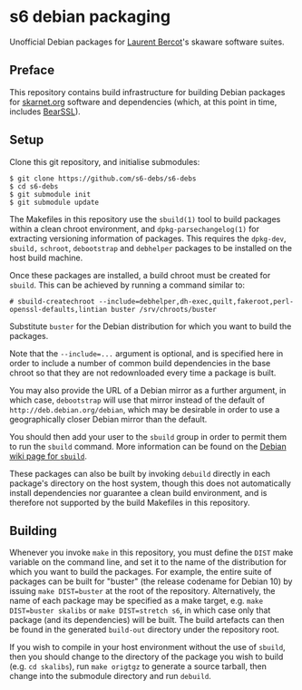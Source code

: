 # s6 debian packaging

Unofficial Debian packages for [Laurent Bercot](https://skarnet.org)'s skaware
software suites.

## Preface

This repository contains build infrastructure for building Debian packages for
[skarnet.org](https://skarnet.org) software and dependencies (which, at this
point in time, includes [BearSSL](https://www.bearssl.org)).

## Setup

Clone this git repository, and initialise submodules:

```shellsession
$ git clone https://github.com/s6-debs/s6-debs
$ cd s6-debs
$ git submodule init
$ git submodule update
```

The Makefiles in this repository use the `sbuild(1)` tool to build packages
within a clean chroot environment, and `dpkg-parsechangelog(1)` for extracting
versioning information of packages. This requires the `dpkg-dev`, `sbuild,`
`schroot`, `debootstrap` and `debhelper` packages to be installed on the host
build machine.

Once these packages are installed, a build chroot must be created for `sbuild`.
This can be achieved by running a command similar to:

```shellsession
# sbuild-createchroot --include=debhelper,dh-exec,quilt,fakeroot,perl-openssl-defaults,lintian buster /srv/chroots/buster
```

Substitute `buster` for the Debian distribution for which you want to build the
packages.

Note that the `--include=...` argument is optional, and is specified here in
order to include a number of common build dependencies in the base chroot so
that they are not redownloaded every time a package is built.

You may also provide the URL of a Debian mirror as a further argument, in which
case, `debootstrap` will use that mirror instead of the default of
`http://deb.debian.org/debian`, which may be desirable in order to use a
geographically closer Debian mirror than the default.

You should then add your user to the `sbuild` group in order to permit them to
run the `sbuild` command. More information can be found on the [Debian wiki page
for `sbuild`](https://wiki.debian.org/sbuild).

These packages can also be built by invoking `debuild` directly in each
package's directory on the host system, though this does not automatically
install dependencies nor guarantee a clean build environment, and is therefore
not supported by the build Makefiles in this repository.

## Building

Whenever you invoke `make` in this repository, you must define the `DIST` make
variable on the command line, and set it to the name of the distribution for
which you want to build the packages. For example, the entire suite of packages
can be built for "buster" (the release codename for Debian 10) by issuing `make
DIST=buster` at the root of the repository. Alternatively, the name of each
package may be specified as a make target, e.g. `make DIST=buster skalibs` or
`make DIST=stretch s6`, in which case only that package (and its dependencies)
will be built. The build artefacts can then be found in the generated
`build-out` directory under the repository root.

If you wish to compile in your host environment without the use of `sbuild`,
then you should change to the directory of the package you wish to build (e.g.
`cd skalibs`), run `make origtgz` to generate a source tarball, then change into
the submodule directory and run `debuild`.

